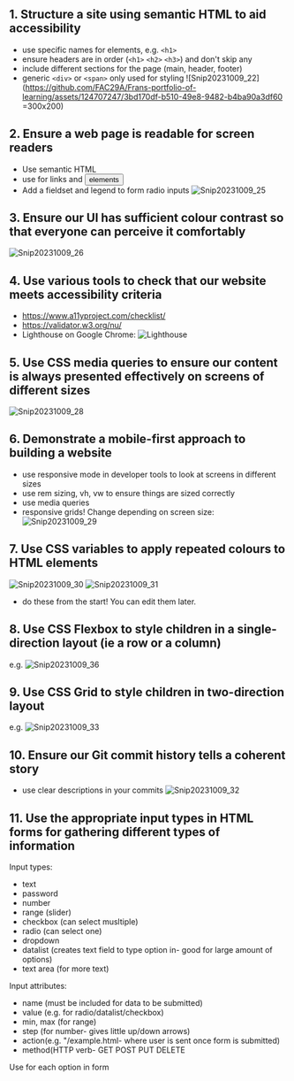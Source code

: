 ## 1. Structure a site using semantic HTML to aid accessibility
- use specific names for elements, e.g. `<h1>` <section> <article>
- ensure headers are in order (`<h1>` `<h2>` `<h3>`) and don't skip any
- include different sections for the page (main, header, footer)
- generic `<div>` or `<span>` only used for styling
![Snip20231009_22](https://github.com/FAC29A/Frans-portfolio-of-learning/assets/124707247/3bd170df-b510-49e8-9482-b4ba90a3df60 =300x200)

## 2. Ensure a web page is readable for screen readers
- Use semantic HTML
- use <a> for links and <button> elements
- Add a fieldset and legend to form radio inputs
![Snip20231009_25](https://github.com/FAC29A/Frans-portfolio-of-learning/assets/124707247/96e7d3a5-0c27-4786-91df-25ecdc68b453)

## 3. Ensure our UI has sufficient colour contrast so that everyone can perceive it comfortably
![Snip20231009_26](https://github.com/FAC29A/Frans-portfolio-of-learning/assets/124707247/e037b200-5fae-42e6-abf3-83d0a9d9c91e)

## 4. Use various tools to check that our website meets accessibility criteria
- https://www.a11yproject.com/checklist/
- https://validator.w3.org/nu/
- Lighthouse on Google Chrome:
![Lighthouse](https://github.com/FAC29A/Frans-portfolio-of-learning/assets/124707247/24e8a1c1-0da9-4fc9-a73b-124cc297db92)

## 5. Use CSS media queries to ensure our content is always presented effectively on screens of different sizes
![Snip20231009_28](https://github.com/FAC29A/Frans-portfolio-of-learning/assets/124707247/5f2f2654-dcab-4281-924a-600dd62fe874)

## 6. Demonstrate a mobile-first approach to building a website
- use responsive mode in developer tools to look at screens in different sizes
- use rem sizing, vh, vw to ensure things are sized correctly
- use media queries
- responsive grids! Change depending on screen size:
![Snip20231009_29](https://github.com/FAC29A/Frans-portfolio-of-learning/assets/124707247/d59a3466-84c9-4ec4-b153-cc9a0948f996)

## 7. Use CSS variables to apply repeated colours to HTML elements
![Snip20231009_30](https://github.com/FAC29A/Frans-portfolio-of-learning/assets/124707247/577a4e1c-7bf6-45d9-872a-b170b8e6c86c)
![Snip20231009_31](https://github.com/FAC29A/Frans-portfolio-of-learning/assets/124707247/670b0cd4-3a30-4a29-bde5-970964d385df)
- do these from the start! You can edit them later.

## 8. Use CSS Flexbox to style children in a single-direction layout (ie a row or a column)
e.g.
![Snip20231009_36](https://github.com/FAC29A/Frans-portfolio-of-learning/assets/124707247/6f54e1d9-a41d-42f2-853c-b5d7163a2b04)

## 9. Use CSS Grid to style children in two-direction layout
e.g.
![Snip20231009_33](https://github.com/FAC29A/Frans-portfolio-of-learning/assets/124707247/24b08d72-c3f0-4f19-b78a-5e2a462fce49)

## 10. Ensure our Git commit history tells a coherent story
- use clear descriptions in your commits
![Snip20231009_32](https://github.com/FAC29A/Frans-portfolio-of-learning/assets/124707247/df2b792f-11d2-4b4f-904f-1456100fb825)

## 11. Use the appropriate input types in HTML forms for gathering different types of information
Input types:
- text
- password
- number
- range (slider)
- checkbox (can select musltiple)
- radio (can select one)
- dropdown
- datalist (creates text field to type option in- good for large amount of options)
- text area (for more text)

Input attributes:
- name (must be included for data to be submitted)
- value (e.g. for radio/datalist/checkbox)
- min, max (for range)
- step (for number- gives little up/down arrows)
- action(e.g. "/example.html- where user is sent once form is submitted)
- method(HTTP verb- GET POST PUT DELETE

Use <label> for each option in form
